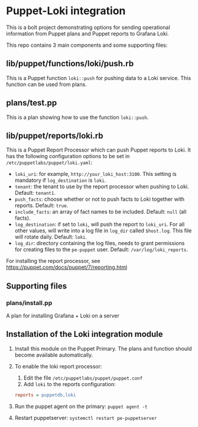 # Puppet-Loki integration

This is a bolt project demonstrating options for sending operational information 
from Puppet plans and Puppet reports to Grafana Loki.

This repo contains 3 main components and some supporting files:

## lib/puppet/functions/loki/push.rb

This is a Puppet function `loki::push` for pushing data to a Loki service.
This function can be used from plans.

## plans/test.pp

This is a plan showing how to use the function `loki::push`.

## lib/puppet/reports/loki.rb

This is a Puppet Report Processor which can push Puppet reports to Loki.
It has the following configuration options to be set in `/etc/puppetlabs/puppet/loki.yaml`:

* `loki_uri`: for example, `http://your_loki_host:3100`. This setting is mandatory if `log_destination` is `loki`.
* `tenant`: the tenant to use by the report processor when pushing to Loki. Default: `tenant1`.
* `push_facts`: choose whether or not to push facts to Loki together with reports. Default: `true`.
* `include_facts`: an array of fact names to be included. Default: `null` (all facts).
* `log_destination`: if set to `loki`, will push the report to `loki_uri`. For all other values, will write into a log file in `log_dir` called `$host.log`. This file will rotate daily. Default: `loki`.
* `log_dir`: directory containing the log files, needs to grant permissions for creating files to the `pe-puppet` user. Default: `/var/log/loki_reports`.

For installing the report processor, see https://puppet.com/docs/puppet/7/reporting.html

## Supporting files

### plans/install.pp

A plan for installing Grafana + Loki on a server

## Installation of the Loki integration module

1. Install this module on the Puppet Primary. The plans and function should become available automatically.
1. To enable the loki report processor:
   1. Edit the file `/etc/puppetlabs/puppet/puppet.conf`
   1. Add `loki` to the reports configuration:

    ```ini
    reports = puppetdb,loki
    ```

1. Run the puppet agent on the primary: `puppet agent -t`
1. Restart puppetserver: `systemctl restart pe-puppetserver`
